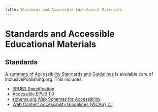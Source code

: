 ```yaml
---
title: Standards and Accessible Educational Materials
---
```

# Standards and Accessible Educational Materials

## Standards
A [summary of Accessibility Standards and Guidelines](https://inclusivepublishing.org/toolbox/accessibility-guidelines/) is available care of InclusivePublishing.org. This includes: 

- [EPUB3 Specification](https://www.w3.org/publishing/epub3/epub-spec.html)
- [Accessible EPUB 1.0](https://www.w3.org/Submission/epub-a11y/)
- [schema.org Web Schemas for Accessibility](https://www.w3.org/wiki/WebSchemas/Accessibility)
- [Web Content Accessibility Guidelines (WCAG) 2.1](https://www.w3.org/TR/WCAG21/)


